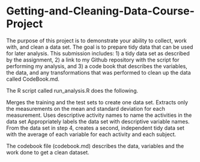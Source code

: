 # Getting-and-Cleaning-Data-Course-Project

The purpose of this project is to demonstrate your ability to collect, work with, and clean a data set. The goal is to prepare tidy data that can be used for later analysis. This submission includes: 1) a tidy data set as described by the assignment, 2) a link to my Github repository with the script for performing my analysis, and 3) a code book that describes the variables, the data, and any transformations that was performed to clean up the data called CodeBook.md. 

The R script called run_analysis.R does the following. 

Merges the training and the test sets to create one data set.
Extracts only the measurements on the mean and standard deviation for each measurement. 
Uses descriptive activity names to name the activities in the data set
Appropriately labels the data set with descriptive variable names. 
From the data set in step 4, creates a second, independent tidy data set with the average of each variable for each activity and each subject.

The codebook file (codebook.md) describes the data, variables and the work done to get a clean dataset.
